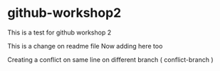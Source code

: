 # github-workshop2
This is a test for github workshop 2


This is a change on readme file 
Now adding here too

Creating a conflict on same line on different branch ( conflict-branch )

